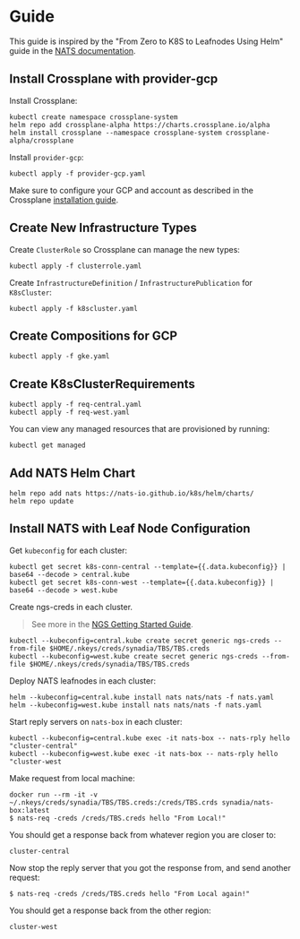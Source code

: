 # Guide

This guide is inspired by the "From Zero to K8S to Leafnodes Using Helm" guide
in the [NATS
documentation](https://docs.nats.io/nats-on-kubernetes/from-zero-to-leafnodes).

## Install Crossplane with provider-gcp

Install Crossplane:
```
kubectl create namespace crossplane-system
helm repo add crossplane-alpha https://charts.crossplane.io/alpha
helm install crossplane --namespace crossplane-system crossplane-alpha/crossplane
```

Install `provider-gcp`:
```
kubectl apply -f provider-gcp.yaml
```

Make sure to configure your GCP and account as described in the Crossplane
[installation
guide](https://crossplane.io/docs/v0.11/getting-started/install-configure.html).

## Create New Infrastructure Types

Create `ClusterRole` so Crossplane can manage the new types:
```
kubectl apply -f clusterrole.yaml
```

Create `InfrastructureDefinition` / `InfrastructurePublication` for
`K8sCluster`:
```
kubectl apply -f k8scluster.yaml
```

## Create Compositions for GCP

```
kubectl apply -f gke.yaml
```

## Create K8sClusterRequirements

```
kubectl apply -f req-central.yaml
kubectl apply -f req-west.yaml
```

You can view any managed resources that are provisioned by running:
```
kubectl get managed
```

## Add NATS Helm Chart

```
helm repo add nats https://nats-io.github.io/k8s/helm/charts/
helm repo update
```

## Install NATS with Leaf Node Configuration


Get `kubeconfig` for each cluster:
```
kubectl get secret k8s-conn-central --template={{.data.kubeconfig}} | base64 --decode > central.kube
kubectl get secret k8s-conn-west --template={{.data.kubeconfig}} | base64 --decode > west.kube
```

Create ngs-creds in each cluster.

> See more in the [NGS Getting Started Guide](https://synadia.com/ngs/signup).

```
kubectl --kubeconfig=central.kube create secret generic ngs-creds --from-file $HOME/.nkeys/creds/synadia/TBS/TBS.creds
kubectl --kubeconfig=west.kube create secret generic ngs-creds --from-file $HOME/.nkeys/creds/synadia/TBS/TBS.creds
```

Deploy NATS leafnodes in each cluster:
```
helm --kubeconfig=central.kube install nats nats/nats -f nats.yaml
helm --kubeconfig=west.kube install nats nats/nats -f nats.yaml
```

Start reply servers on `nats-box` in each cluster:
```
kubectl --kubeconfig=central.kube exec -it nats-box -- nats-rply hello "cluster-central"
kubectl --kubeconfig=west.kube exec -it nats-box -- nats-rply hello "cluster-west
```

Make request from local machine:
```
docker run --rm -it -v ~/.nkeys/creds/synadia/TBS/TBS.creds:/creds/TBS.crds synadia/nats-box:latest
$ nats-req -creds /creds/TBS.creds hello "From Local!"
```

You should get a response back from whatever region you are closer to:
```
cluster-central
```

Now stop the reply server that you got the response from, and send another
request:
```
$ nats-req -creds /creds/TBS.creds hello "From Local again!"
```

You should get a response back from the other region:
```
cluster-west
```
